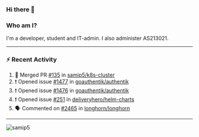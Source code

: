 ### Hi there 👋

### Who am I?
I'm a developer, student and IT-admin. I also administer AS213021.

---
### :zap: Recent Activity
<!--START_SECTION:activity-->
1. 🎉 Merged PR [#135](https://github.com/samip5/k8s-cluster/pull/135) in [samip5/k8s-cluster](https://github.com/samip5/k8s-cluster)
2. ❗️ Opened issue [#1477](https://github.com/goauthentik/authentik/issues/1477) in [goauthentik/authentik](https://github.com/goauthentik/authentik)
3. ❗️ Opened issue [#1476](https://github.com/goauthentik/authentik/issues/1476) in [goauthentik/authentik](https://github.com/goauthentik/authentik)
4. ❗️ Opened issue [#251](https://github.com/deliveryhero/helm-charts/issues/251) in [deliveryhero/helm-charts](https://github.com/deliveryhero/helm-charts)
5. 🗣 Commented on [#2465](https://github.com/longhorn/longhorn/issues/2465) in [longhorn/longhorn](https://github.com/longhorn/longhorn)
<!--END_SECTION:activity-->
---

<img align="center" src="https://github-readme-stats.vercel.app/api?username=samip5&show_icons=true" alt="samip5" />
